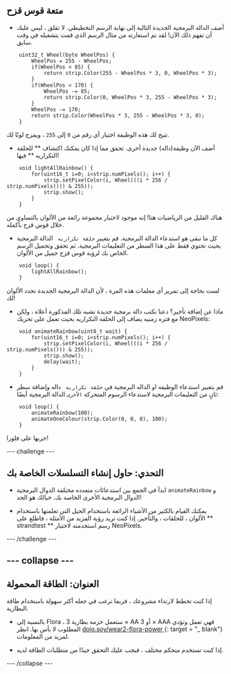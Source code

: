## متعة قوس قزح

+ أضف الدالة البرمجية الجديدة التالية إلى نهاية الرسم التخطيطي. لا تقلق ، ليس عليك أن تفهم ذلك الآن! لقد تم استعارته من مثال الرسم الذي قمت بتشغيله في وقت سابق.


```
    uint32_t Wheel(byte WheelPos) {
        WheelPos = 255 - WheelPos;
        if(WheelPos < 85) {
            return strip.Color(255 - WheelPos * 3, 0, WheelPos * 3);
        }
        if(WheelPos < 170) {
            WheelPos -= 85;
            return strip.Color(0, WheelPos * 3, 255 - WheelPos * 3);
        }
        WheelPos -= 170;
        return strip.Color(WheelPos * 3, 255 - WheelPos * 3, 0);
    }
```

تتيح لك هذه الوظيفة اختيار أي رقم من ` 0 ` إلى ` 255 ` ، ويمزج لونًا لك.

+ أضف الآن وظيفة(داله) جديدة أخرى. تحقق مما إذا كان يمكنك اكتشاف ** للحلقة التكراريه ** فيها!

```
    void lightAllRainbow() {
        for(uint16_t i=0; i<strip.numPixels(); i++) {
            strip.setPixelColor(i, Wheel(((i * 256 / strip.numPixels())) & 255));
            strip.show();
        }
    }
```

هناك القليل من الرياضيات هنا! إنه موجود لاختيار مجموعة رائعة من الألوان بالتساوي من خلال قوس قزح بأكمله.

+ كل ما تبقى هو استدعاء الدالة البرمجية. قم بتغيير `حلقة تكراريه ` الدالة البرمجية بحيث تحتوي فقط على هذا السطر من التعليمات البرمجية. ثم تحقق وتحميل الرسم الخاص بك لرؤية قوس قزح جميل من الألوان.

```
    void loop() {
        lightAllRainbow();
    }
```

لست بحاجة إلى تمرير أي معلمات هذه المرة ، لأن الدالة البرمجية الجديدة تحدد الألوان لك!

+ ماذا عن إضافة تأخير؟ دعنا نكتب دالة برمجية جديدة تشبه تلك المذكورة أعلاه ، ولكن مع فتره زمنيه يضاف إلى الحلقة التكراريه بحيث تعمل على تحريك NeoPixels:

```
    void animateRainbow(uint8_t wait) {
        for(uint16_t i=0; i<strip.numPixels(); i++) {
            strip.setPixelColor(i, Wheel(((i * 256 / strip.numPixels())) & 255));
            strip.show();
            delay(wait);
        }
    }
```

+ قم بتغيير استدعاء الوظيفة او الداله البرمجية في `حلقة تكراريه ` داله وإضافة سطر ثانٍ من التعليمات البرمجية لاستدعاء الرسوم المتحركة ` الأخرى ` الدالة البرمجية أيضًا:

```
    void loop() {
        animateRainbow(100);
        animateOneColour(strip.Color(0, 0, 0), 100);
    }
```

جربها على فلورا!

--- challenge ---

## التحدي: حاول إنشاء التسلسلات الخاصة بك

+ ابدأ في الجمع بين استدعائات متعدده مختلفة الدوال البرمجية ` animateRainbow ` و الدوال البرمجية الأخرى الخاصة بك. خيالك هو الحد!

+ يمكنك القيام بالكثير من الأشياء الرائعة باستخدام الحيل التي تعلمتها باستخدام الألوان ، للحلقات ، والتأخير. إذا كنت تريد رؤية المزيد من الأمثلة ، فاطلع على ** strandtest ** رسم استخدمته لاختبار NeoPixels.

--- /challenge ---

--- collapse ---
---
العنوان: الطاقة المحمولة
---

إذا كنت تخطط لارتداء مشروعك ، فربما ترغب في جعله أكثر سهولة باستخدام طاقة البطارية.

+ بالنسبة إلى Flora ، ستعمل حزمة بطارية 3 × AA أو 3 × AAA فهي تعمل وتؤدي المطلوب لا بأس بها. انظر [ dojo.soy/wear2-flora-power ](http://dojo.soy/wear2-flora-power) {: target = "_ blank"} لمزيد من المعلومات.

+ إذا كنت تستخدم متحكم مختلف ، فيجب عليك التحقق جيدًا من متطلبات الطاقة لديه.

--- /collapse ---
